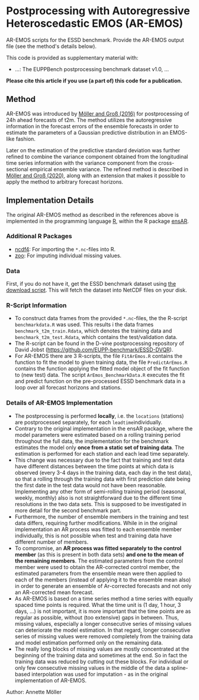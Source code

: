 # Postprocessing with Autoregressive Heteroscedastic EMOS (AR-EMOS)

AR-EMOS scripts for the ESSD benchmark. Provide the AR-EMOS output file (see the method's details below).

This code is provided as supplementary material with:

* ...: The EUPPBench postprocessing benchmark dataset v1.0, ...

**Please cite this article if you use (a part of) this code for a publication.**

## Method

AR-EMOS was introduced by [Möller and Groß (2016)](https://doi.org/10.1002/qj.2741) for postprocessing of 24h ahead forecasts of t2m. The method utilizes the autoregressive information in the forecast errors of the ensemble forecasts in order to estimate the parameters of a Gaussian predictive distribution in an EMOS-like fashion. 

Later on the estimation of the predictive standard deviation was further refined to combine the variance component obtained from the longitudinal time series information with the variance component from the cross-sectional empirical ensemble variance. The refined method is described in [Möller and Groß (2020)](https://doi.org/10.1002/qj.3667), along with an extension that makes it possible to apply the method to arbitrary forecast horizons. 



## Implementation Details

The original AR-EMOS method as described in the references above is implemented in the programming language [R](https://www.r-project.org), within the R package [ensAR](https://github.com/JuGross/ensAR). 


### Additional R Packages

- [ncdf4](https://cran.r-project.org/web/packages/ncdf4/index.html): For importing the `*.nc`-files into R.
- [zoo](https://cran.r-project.org/web/packages/zoo/index.html): For imputing individual missing values. 

### Data

First, if you do not have it, get the ESSD benchmark dataset using [the download script](https://github.com/EUPP-benchmark/ESSD-benchmark-datasets). This will fetch the dataset into NetCDF files on your disk.

### R-Script Information

- To construct data frames from the provided `*.nc`-files, the the R-script `benchmarkdata.R` was used. This results i the data frames `benchmark_t2m_train.Rdata`, which denotes the training data and `benchmark_t2m_test.Rdata`, which contains the test/validation data. 
- The R-script can be found in the D-vine postprocessing repository of David Jobst (https://github.com/EUPP-benchmark/ESSD-DVQR).
- For AR-EMOS there are 3 R-scripts, the file `FitArEmos.R` contains the function to fit the model to given training data, the file `PredictArEmos.R` contains the function applying the fitted model object of the fit function to (new test) data. The script `ArEmos_BenchmarkData.R` executes the fit and predict function on the pre-processed ESSD benchmark data in a loop over all forecast horizons and stations. 


### Details of AR-EMOS Implementation

- The postprocessing is performed **locally**, i.e. the `locations` (stations) are postprocessed separately, for each `leadtime`individually.
- Contrary to the original implementation in the ensAR package, where the model parameters were estimated based on a rolling training period throughout the full data, the implementation for the benchmark estimates the model only **once from a static set of training data**. The estimation is performed for each station and each lead time separately. 
- This change was necessary due to the fact that training and test data have different distances between the time points at which data is observed (every 3-4 days in the training data, each day in the test data), so that a rolling through the training data with first prediction date being the first date in the test data would not have been reasonable. Implementing any other form of semi-rolling training period (seasonal, weekly, monthly) also is not straightforward due to the different time resolutions in the two data sets. This is supposed to be investigated in more detail for the second benchmark part. 
- Furthermore, the number of ensemble members in the training and test data differs, requiring further modifications. While in in the original implementation an AR process was fitted to each ensemble member individually, this is not possible when test and training data have different number of members. 
- To compromise, an **AR process was fitted separately to the control member** (as this is present in both data sets) **and one to the mean of the remaining members**. The estimated parameters from the control member were used to obtain the AR-corrected control member, the estimated parameters from the ensemble mean were then applied to each of the members (instead of applying it to the ensemble mean also) in order to generate an ensemble of Ar-corrected forecasts and not only an AR-corrected mean forecast. 
- As AR-EMOS is based on a time series method a time series with equally spaced time points is required. What the time unit is (1 day, 1 hour, 3 days, ...) is not important, it is more important that the time points are as regular as possible, without (too extensive) gaps in between. Thus, missing values, especially a longer consecutive series of missing values can deteriorate the model estimation. In that regard, longer consecutive series of missing values were removed completely from the training data and model estimation performed only on the remaining data. 
- The really long blocks of missing values are mostly concentrated at the beginning of the training data and sometimes at the end. So in fact the training data was reduced by cutting out these blocks. For individual or only few consecutive missing values in the middle of the data a spline-based interpolation was used for imputation - as in the original implementation of AR-EMOS. 

Author: Annette Möller
